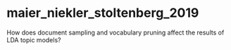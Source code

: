 # maier_niekler_stoltenberg_2019
How does document sampling and vocabulary pruning affect the results of LDA topic models?
